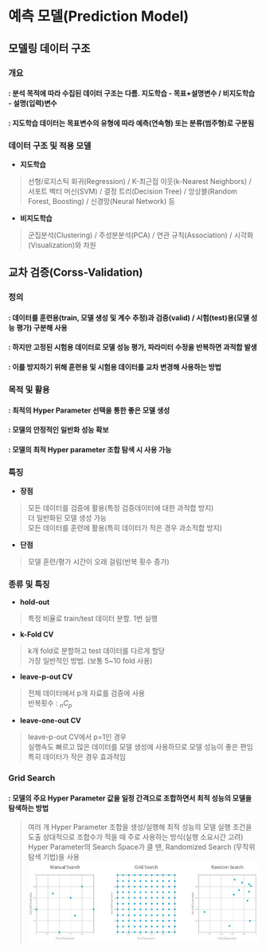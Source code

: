 # 예측 모델(Prediction Model)
## 모델링 데이터 구조
### 개요
#### : 분석 목적에 따라 수집된 데이터 구조는 다름. 지도학습 - 목표+설명변수 / 비지도학습 - 설명(입력)변수
#### : 지도학습 데이터는 목표변수의 유형에 따라 예측(연속형) 또는 분류(범주형)로 구분됨

### 데이터 구조 및 적용 모델
- **지도학습**
> 선형/로지스틱 회귀(Regression) / K-최근접 이웃(k-Nearest Neighbors) / 서포트 벡터 머신(SVM) / 결정 트리(Decision Tree) / 앙상블(Random Forest, Boosting) / 신경망(Neural Network) 등  

- **비지도학습**  
> 군집분석(Clustering) / 주성분분석(PCA) / 연관 규칙(Association) / 시각화(Visualization)와 차원  

## 교차 검증(Corss-Validation)
### 정의
#### : 데이터를 훈련용(train, 모델 생성 및 계수 추정)과 검증(valid) / 시험(test)용(모델 성능 평가) 구분해 사용
#### : 하지만 고정된 시험용 데이터로 모델 성능 평가, 파라미터 수정을 반복하면 과적합 발생
#### : 이를 방지하기 위해 훈련용 및 시험용 데이터를 교차 변경해 사용하는 방법  
### 목적 및 활용
#### : 최적의 Hyper Parameter 선택을 통한 좋은 모델 생성
#### : 모델의 안정적인 일반화 성능 확보
#### : 모델의 최적 Hyper parameter 조합 탐색 시 사용 가능

### 특징
- **장점**  
> 모든 데이터를 검증에 활용(특정 검증데이터에 대한 과적합 방지)  
> 더 일반화된 모델 생성 가능  
> 모든 데이터를 훈련에 활용(특히 데이터가 적은 경우 과소적합 방지)  

- **단점**  
> 모델 훈련/평가 시간이 오래 걸림(반복 횟수 증가)  

### 종류 및 특징
- **hold-out**
> 특정 비율로 train/test 데이터 분할. 1번 실행  
- **k-Fold CV**
> k개 fold로 분할하고 test 데이터를 다르게 할당  
> 가장 일반적인 방법. (보통 5~10 fold 사용)  
- **leave-p-out CV**
> 전체 데이터에서 p개 자료를 검증에 사용  
> 반복횟수 : $_nC_p$
- **leave-one-out CV**
> leave-p-out CV에서 p=1인 경우  
> 실행속도 빠르고 많은 데이터를 모델 생성에 사용하므로 모델 성능이 좋은 편임  
> 특히 데이터가 작은 경우 효과적임  

### Grid Search
#### : 모델의 주요 Hyper Parameter 값을 일정 간격으로 조합하면서 최적 성능의 모델을 탐색하는 방법
> 여러 개 Hyper Parameter 조합을 생성/실행해 최적 성능의 모델 실행 조건을 도출
> 상대적으로 조합수가 적을 때 주로 사용하는 방식(실행 소요시간 고려)  
> Hyper Parameter의 Search Space가 클 땐, Randomized Search (무작위 탐색 기법)을 사용
![GridSearch](GridSearch.jpg)


